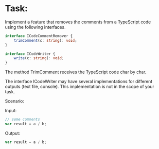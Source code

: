 # Task:

Implement a feature that removes the comments from a TypeScript code using the following
interfaces.

```typescript
interface ICodeCommentRemover {
    trimComment(c: string): void;
}

interface ICodeWriter {
    write(c: string): void;
}
```

The method TrimComment receives the TypeScript code char by char.

The interface ICodeWriter may have several implementations for different outputs (text
file, console). This implementation is not in the scope of your task.

Scenario:

Input:
```typescript
// some comments
var result = a / b;
```
Output:
```typescript
var result = a / b;
```
